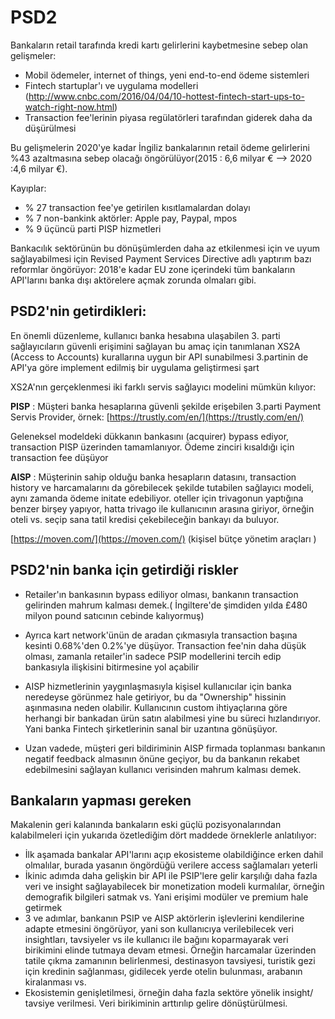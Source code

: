 # PSD2 

Bankaların retail tarafında kredi kartı gelirlerini kaybetmesine sebep olan gelişmeler:

* Mobil ödemeler, internet of things, yeni end-to-end ödeme sistemleri 
* Fintech startuplar'ı ve uygulama modelleri (http://www.cnbc.com/2016/04/04/10-hottest-fintech-start-ups-to-watch-right-now.html)
* Transaction fee'lerinin piyasa regülatörleri tarafından giderek daha da düşürülmesi

Bu gelişmelerin 2020'ye kadar İngiliz bankalarının retail ödeme gelirlerini %43 azaltmasına sebep olacağı öngörülüyor(2015 : 6,6 milyar € --> 2020 :4,6 milyar €).

Kayıplar: 
* % 27 transaction fee'ye getirilen kısıtlamalardan dolayı 
* % 7 non-bankink aktörler: Apple pay, Paypal, mpos
* % 9 üçüncü parti PISP hizmetleri

Bankacılık sektörünün bu dönüşümlerden daha az etkilenmesi için ve uyum sağlayabilmesi için Revised Payment Services Directive adlı yaptırım bazı reformlar öngörüyor: 2018'e kadar EU zone içerindeki tüm bankaların API'larını banka dışı aktörelere açmak zorunda olmaları gibi.


## PSD2'nin getirdikleri:

En önemli düzenleme, kullanıcı banka hesabına ulaşabilen 3. parti sağlayıcıların güvenli erişimini sağlayan bu amaç için tanımlanan XS2A (Access to Accounts) kurallarına uygun bir API sunabilmesi 3.partinin de API'ya göre implement edilmiş bir uygulama geliştirmesi şart

XS2A'nın gerçeklenmesi iki farklı servis sağlayıcı modelini mümkün kılıyor:

**PISP** : Müşteri banka hesaplarına güvenli şekilde erişebilen 3.parti Payment Servis Provider, örnek:
[https://trustly.com/en/](https://trustly.com/en/)

Geleneksel modeldeki dükkanın bankasını (acquirer) bypass ediyor, transaction PISP üzerinden tamamlanıyor.
Ödeme zinciri kısaldığı için transaction fee düşüyor  
 
**AISP** : Müşterinin sahip olduğu banka hesapların datasını, transaction history ve harcamalarını da  görebilecek şekilde tutabilen sağlayıcı modeli, aynı zamanda ödeme initate edebiliyor. oteller için trivagonun yaptığına benzer birşey yapıyor, hatta trivago ile kullanıcının arasına giriyor, örneğin oteli vs. seçip sana tatil kredisi çekebileceğin bankayı da buluyor. 

[https://moven.com/](https://moven.com/)
(kişisel bütçe yönetim araçları \)

## PSD2'nin banka için getirdiği riskler
 
* Retailer'ın bankasının bypass ediliyor olması, bankanın transaction gelirinden mahrum kalması demek.( İngiltere'de şimdiden yılda £480 milyon pound satıcının cebinde kalıyormuş)
  
* Ayrıca kart network'ünün de aradan çıkmasıyla transaction başına kesinti 0.68%'den 0.2%'ye düşüyor. Transaction fee'nin daha düşük olması, zamanla retailer'in sadece PSIP modellerini tercih edip bankasıyla ilişkisini bitirmesine yol açabilir

* AISP hizmetlerinin yaygınlaşmasıyla kişisel kullanıcılar için banka neredeyse görünmez hale getiriyor, bu da "Ownership" hissinin aşınmasına neden olabilir. Kullanıcının custom ihtiyaçlarına göre herhangi bir bankadan ürün satın alabilmesi yine bu süreci hızlandırıyor. Yani banka Fintech şirketlerinin sanal bir uzantına gönüşüyor. 

* Uzan vadede, müşteri geri bildiriminin AISP firmada toplanması bankanın negatif feedback almasının önüne geçiyor, bu da bankanın rekabet edebilmesini sağlayan kullanıcı verisinden mahrum kalması demek.

## Bankaların yapması gereken

Makalenin geri kalanında bankaların eski güçlü pozisyonalarından kalabilmeleri için yukarıda özetlediğim dört maddede örneklerle anlatılıyor:

* İlk aşamada bankalar API'larını açıp ekosisteme olabildiğince erken dahil olmalılar, burada yasanın öngördüğü verilere access sağlamaları yeterli 
* İkinic adımda daha gelişkin bir API ile PSIP'lere gelir karşılığı daha fazla veri ve insight sağlayabilecek bir monetization modeli kurmalılar, örneğin demografik bilgileri satmak vs. Yani erişimi modüler ve premium hale getirmek
* 3 ve adımlar, bankanın  PSIP ve AISP aktörlerin işlevlerini kendilerine adapte etmesini öngörüyor, yani son kullanıcıya verilebilecek veri insightları, tavsiyeler vs ile kullanıcı ile bağını koparmayarak veri birikimini elinde tutmaya devam etmesi. Örneğin harcamalar üzerinden tatile çıkma zamanının belirlenmesi, destinasyon tavsiyesi, turistik gezi için kredinin sağlanması, gidilecek yerde otelin bulunması, arabanın kiralanması vs. 
* Ekosistemin genişletilmesi, örneğin daha fazla sektöre yönelik insight/ tavsiye verilmesi. Veri birikiminin arttırılıp gelire dönüştürülmesi. 




